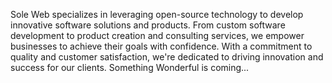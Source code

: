 Sole Web specializes in leveraging open-source technology to develop innovative software solutions and products. From custom software development to product creation and consulting services, we empower businesses to achieve their goals with confidence. With a commitment to quality and customer satisfaction, we're dedicated to driving innovation and success for our clients.
Something Wonderful is coming...
